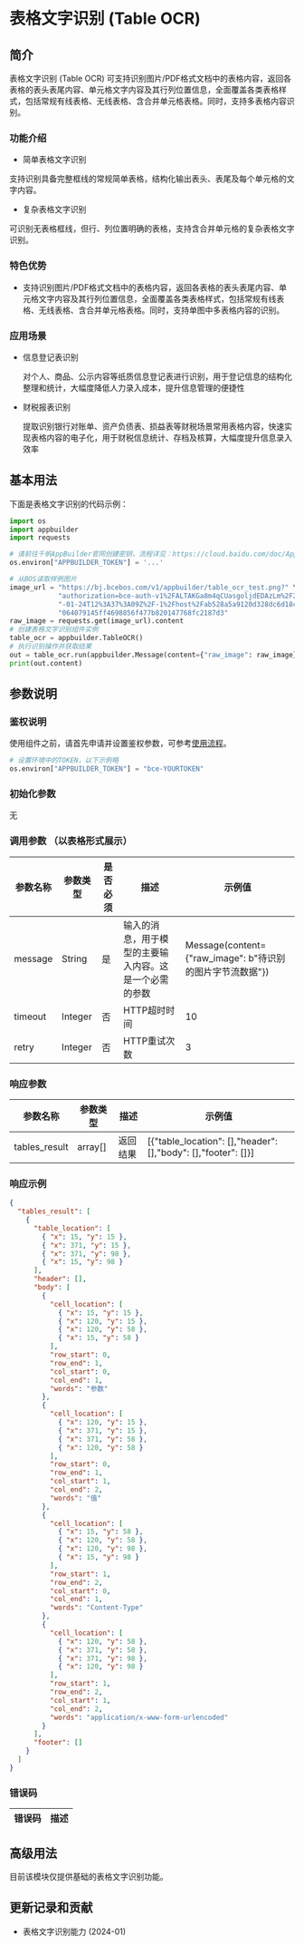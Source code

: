 # 表格文字识别 (Table OCR) 

## 简介
表格文字识别 (Table OCR) 可支持识别图片/PDF格式文档中的表格内容，返回各表格的表头表尾内容、单元格文字内容及其行列位置信息，全面覆盖各类表格样式，包括常规有线表格、无线表格、含合并单元格表格。同时，支持多表格内容识别。
### 功能介绍
* 简单表格文字识别

支持识别具备完整框线的常规简单表格，结构化输出表头、表尾及每个单元格的文字内容。
* 复杂表格文字识别

可识别无表格框线，但行、列位置明确的表格，支持含合并单元格的复杂表格文字识别。
### 特色优势
* 支持识别图片/PDF格式文档中的表格内容，返回各表格的表头表尾内容、单元格文字内容及其行列位置信息，全面覆盖各类表格样式，包括常规有线表格、无线表格、含合并单元格表格。同时，支持单图中多表格内容的识别。

### 应用场景
* 信息登记表识别

  对个人、商品、公示内容等纸质信息登记表进行识别，用于登记信息的结构化整理和统计，大幅度降低人力录入成本，提升信息管理的便捷性
* 财税报表识别

  提取识别银行对账单、资产负债表、损益表等财税场景常用表格内容，快速实现表格内容的电子化，用于财税信息统计、存档及核算，大幅度提升信息录入效率
## 基本用法

下面是表格文字识别的代码示例：
```python
import os
import appbuilder
import requests

# 请前往千帆AppBuilder官网创建密钥，流程详见：https://cloud.baidu.com/doc/AppBuilder/s/Olq6grrt6#1%E3%80%81%E5%88%9B%E5%BB%BA%E5%AF%86%E9%92%A5
os.environ["APPBUILDER_TOKEN"] = '...'

# 从BOS读取样例图片
image_url = "https://bj.bcebos.com/v1/appbuilder/table_ocr_test.png?" \
            "authorization=bce-auth-v1%2FALTAKGa8m4qCUasgoljdEDAzLm%2F2024" \
            "-01-24T12%3A37%3A09Z%2F-1%2Fhost%2Fab528a5a9120d328dc6d18c6" \
            "064079145ff4698856f477b820147768fc2187d3"
raw_image = requests.get(image_url).content
# 创建表格文字识别组件实例
table_ocr = appbuilder.TableOCR()
# 执行识别操作并获取结果
out = table_ocr.run(appbuilder.Message(content={"raw_image": raw_image}))
print(out.content)
```


## 参数说明

### 鉴权说明
使用组件之前，请首先申请并设置鉴权参数，可参考[使用流程](https://cloud.baidu.com/doc/AppBuilder/s/Olq6grrt6#1%E3%80%81%E5%88%9B%E5%BB%BA%E5%AF%86%E9%92%A5)。
```python
# 设置环境中的TOKEN，以下示例略
os.environ["APPBUILDER_TOKEN"] = "bce-YOURTOKEN"
```

### 初始化参数
无

### 调用参数 （以表格形式展示）
| 参数名称    | 参数类型    | 是否必须 | 描述                          | 示例值                                            |
|---------|---------|------|-----------------------------|------------------------------------------------|
| message | String  | 是    | 输入的消息，用于模型的主要输入内容。这是一个必需的参数 | Message(content={"raw_image": b"待识别的图片字节流数据"}) |
| timeout | Integer | 否    | HTTP超时时间                    | 10                                             |
| retry   | Integer | 否    | HTTP重试次数                    | 3                                              |

### 响应参数
| 参数名称          | 参数类型    | 描述   | 示例值                                                           |
|---------------|---------|------|---------------------------------------------------------------|
| tables_result | array[] | 返回结果 | [{"table_location": [],"header": [],"body": [],"footer": []}] |
### 响应示例
```json
{
  "tables_result": [
    {
      "table_location": [
        { "x": 15, "y": 15 },
        { "x": 371, "y": 15 },
        { "x": 371, "y": 98 },
        { "x": 15, "y": 98 }
      ],
      "header": [],
      "body": [
        {
          "cell_location": [
            { "x": 15, "y": 15 },
            { "x": 120, "y": 15 },
            { "x": 120, "y": 58 },
            { "x": 15, "y": 58 }
          ],
          "row_start": 0,
          "row_end": 1,
          "col_start": 0,
          "col_end": 1,
          "words": "参数"
        },
        {
          "cell_location": [
            { "x": 120, "y": 15 },
            { "x": 371, "y": 15 },
            { "x": 371, "y": 58 },
            { "x": 120, "y": 58 }
          ],
          "row_start": 0,
          "row_end": 1,
          "col_start": 1,
          "col_end": 2,
          "words": "值"
        },
        {
          "cell_location": [
            { "x": 15, "y": 58 },
            { "x": 120, "y": 58 },
            { "x": 120, "y": 98 },
            { "x": 15, "y": 98 }
          ],
          "row_start": 1,
          "row_end": 2,
          "col_start": 0,
          "col_end": 1,
          "words": "Content-Type"
        },
        {
          "cell_location": [
            { "x": 120, "y": 58 },
            { "x": 371, "y": 58 },
            { "x": 371, "y": 98 },
            { "x": 120, "y": 98 }
          ],
          "row_start": 1,
          "row_end": 2,
          "col_start": 1,
          "col_end": 2,
          "words": "application/x-www-form-urlencoded"
        }
      ],
      "footer": []
    }
  ]
}
```
### 错误码
| 错误码 | 描述 |
|-----|----|

## 高级用法

目前该模块仅提供基础的表格文字识别功能。


## 更新记录和贡献
* 表格文字识别能力 (2024-01)